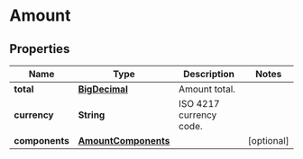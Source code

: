 
# Amount

## Properties
Name | Type | Description | Notes
------------ | ------------- | ------------- | -------------
**total** | [**BigDecimal**](BigDecimal.md) | Amount total. | 
**currency** | **String** | ISO 4217 currency code. | 
**components** | [**AmountComponents**](AmountComponents.md) |  |  [optional]



